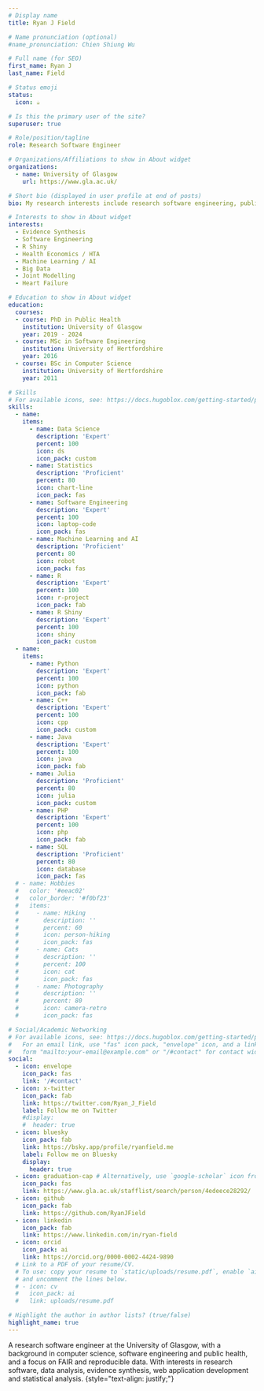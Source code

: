 ```yaml
---
# Display name
title: Ryan J Field

# Name pronunciation (optional)
#name_pronunciation: Chien Shiung Wu

# Full name (for SEO)
first_name: Ryan J
last_name: Field

# Status emoji
status:
  icon: ☕️

# Is this the primary user of the site?
superuser: true

# Role/position/tagline
role: Research Software Engineer

# Organizations/Affiliations to show in About widget
organizations:
  - name: University of Glasgow
    url: https://www.gla.ac.uk/

# Short bio (displayed in user profile at end of posts)
bio: My research interests include research software engineering, public health, AI and Machine Learning.

# Interests to show in About widget
interests:
  - Evidence Synthesis
  - Software Engineering
  - R Shiny
  - Health Economics / HTA
  - Machine Learning / AI
  - Big Data
  - Joint Modelling
  - Heart Failure

# Education to show in About widget
education:
  courses:
  - course: PhD in Public Health
    institution: University of Glasgow
    year: 2019 - 2024
  - course: MSc in Software Engineering
    institution: University of Hertfordshire
    year: 2016
  - course: BSc in Computer Science
    institution: University of Hertfordshire
    year: 2011

# Skills
# For available icons, see: https://docs.hugoblox.com/getting-started/page-builder/#icons
skills:
  - name: 
    items:
      - name: Data Science
        description: 'Expert'
        percent: 100
        icon: ds
        icon_pack: custom
      - name: Statistics
        description: 'Proficient'
        percent: 80
        icon: chart-line
        icon_pack: fas
      - name: Software Engineering
        description: 'Expert'
        percent: 100
        icon: laptop-code
        icon_pack: fas
      - name: Machine Learning and AI
        description: 'Proficient'
        percent: 80
        icon: robot
        icon_pack: fas
      - name: R
        description: 'Expert'
        percent: 100
        icon: r-project
        icon_pack: fab
      - name: R Shiny
        description: 'Expert'
        percent: 100
        icon: shiny
        icon_pack: custom
  - name: 
    items:
      - name: Python
        description: 'Expert'
        percent: 100
        icon: python
        icon_pack: fab
      - name: C++
        description: 'Expert'
        percent: 100
        icon: cpp
        icon_pack: custom
      - name: Java
        description: 'Expert'
        percent: 100
        icon: java
        icon_pack: fab
      - name: Julia
        description: 'Proficient'
        percent: 80
        icon: julia
        icon_pack: custom
      - name: PHP
        description: 'Expert'
        percent: 100
        icon: php
        icon_pack: fab
      - name: SQL
        description: 'Proficient'
        percent: 80
        icon: database
        icon_pack: fas
  # - name: Hobbies
  #   color: '#eeac02'
  #   color_border: '#f0bf23'
  #   items:
  #     - name: Hiking
  #       description: ''
  #       percent: 60
  #       icon: person-hiking
  #       icon_pack: fas
  #     - name: Cats
  #       description: ''
  #       percent: 100
  #       icon: cat
  #       icon_pack: fas
  #     - name: Photography
  #       description: ''
  #       percent: 80
  #       icon: camera-retro
  #       icon_pack: fas

# Social/Academic Networking
# For available icons, see: https://docs.hugoblox.com/getting-started/page-builder/#icons
#   For an email link, use "fas" icon pack, "envelope" icon, and a link in the
#   form "mailto:your-email@example.com" or "/#contact" for contact widget.
social:
  - icon: envelope
    icon_pack: fas
    link: '/#contact'
  - icon: x-twitter
    icon_pack: fab
    link: https://twitter.com/Ryan_J_Field
    label: Follow me on Twitter
    #display:
    #  header: true
  - icon: bluesky
    icon_pack: fab
    link: https://bsky.app/profile/ryanfield.me
    label: Follow me on Bluesky
    display:
      header: true
  - icon: graduation-cap # Alternatively, use `google-scholar` icon from `ai` icon pack
    icon_pack: fas
    link: https://www.gla.ac.uk/stafflist/search/person/4edeece28292/
  - icon: github
    icon_pack: fab
    link: https://github.com/RyanJField
  - icon: linkedin
    icon_pack: fab
    link: https://www.linkedin.com/in/ryan-field
  - icon: orcid
    icon_pack: ai
    link: https://orcid.org/0000-0002-4424-9890
  # Link to a PDF of your resume/CV.
  # To use: copy your resume to `static/uploads/resume.pdf`, enable `ai` icons in `params.yaml`,
  # and uncomment the lines below.
  # - icon: cv
  #   icon_pack: ai
  #   link: uploads/resume.pdf

# Highlight the author in author lists? (true/false)
highlight_name: true
---
```


A research software engineer at the University of Glasgow, with a background in computer science, software engineering and
public health, and a focus on FAIR and reproducible data. With interests in research software, data analysis, evidence synthesis, web
application development and statistical analysis.
{style="text-align: justify;"}
